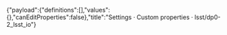{"payload":{"definitions":[],"values":{},"canEditProperties":false},"title":"Settings · Custom properties · lsst/dp0-2_lsst_io"}
